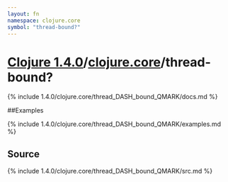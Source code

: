 ```yaml
---
layout: fn
namespace: clojure.core
symbol: "thread-bound?"
---
```


# [Clojure 1.4.0](../../)/[clojure.core](../)/thread-bound?

{% include 1.4.0/clojure.core/thread_DASH_bound_QMARK/docs.md %}

##Examples

{% include 1.4.0/clojure.core/thread_DASH_bound_QMARK/examples.md %}
## Source
{% include 1.4.0/clojure.core/thread_DASH_bound_QMARK/src.md %}

